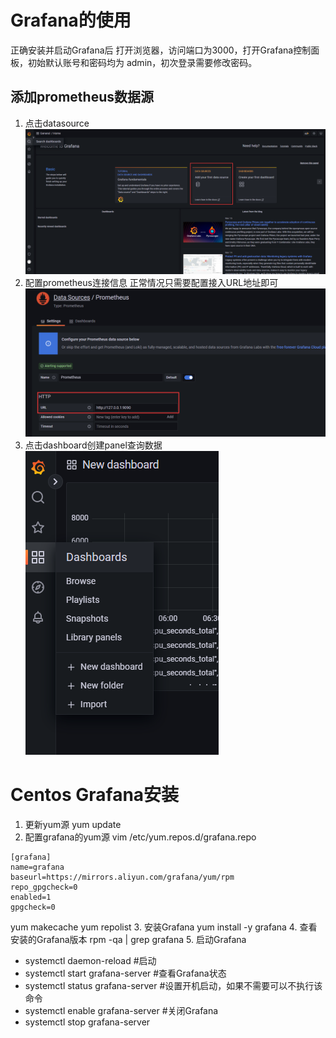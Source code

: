 # Grafana的使用
正确安装并启动Grafana后
打开浏览器，访问端口为3000，打开Grafana控制面板，初始默认账号和密码均为 admin，初次登录需要修改密码。
## 添加prometheus数据源
1. 点击datasource
![datasource](img/1.png)
2. 配置prometheus连接信息
正常情况只需要配置接入URL地址即可
![配置prometheus](img/2.png)
3. 点击dashboard创建panel查询数据
![panel](img/3.png)


# Centos Grafana安装
1. 更新yum源
yum update
2. 配置grafana的yum源
vim /etc/yum.repos.d/grafana.repo
```properties
[grafana]
name=grafana
baseurl=https://mirrors.aliyun.com/grafana/yum/rpm
repo_gpgcheck=0
enabled=1
gpgcheck=0
```
yum makecache
yum repolist
3. 安装Grafana
yum install -y grafana
4. 查看安装的Grafana版本
rpm -qa | grep grafana
5. 启动Grafana
* systemctl daemon-reload
#启动
* systemctl start grafana-server
#查看Grafana状态
* systemctl status grafana-server
#设置开机启动，如果不需要可以不执行该命令
* systemctl enable grafana-server
#关闭Grafana
* systemctl stop grafana-server